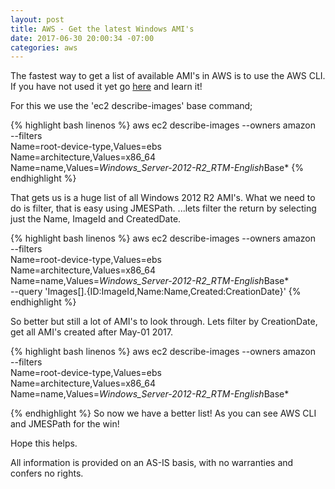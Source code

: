 ```yaml
---
layout: post
title: AWS - Get the latest Windows AMI's
date: 2017-06-30 20:00:34 -07:00
categories: aws
---
```

The fastest way to get a list of available AMI's in AWS is to use the AWS CLI.
If you have not used it yet go [here][aws-cli] and learn it!

For this we use the 'ec2 describe-images' base command;

{% highlight bash linenos %}
aws ec2 describe-images --owners amazon \
--filters \
Name=root-device-type,Values=ebs \
Name=architecture,Values=x86_64 \
Name=name,Values=*Windows_Server-2012-R2_RTM-English*Base*
{% endhighlight %}

That gets us is a huge list of all Windows 2012 R2 AMI's.
What we need to do is filter, that is easy using JMESPath.
...lets filter the return by selecting just the Name, ImageId and CreatedDate.

{% highlight bash linenos %}
aws ec2 describe-images --owners amazon \
--filters \
Name=root-device-type,Values=ebs \
Name=architecture,Values=x86_64 \
Name=name,Values=*Windows_Server-2012-R2_RTM-English*Base* \
--query 'Images[].{ID:ImageId,Name:Name,Created:CreationDate}'
{% endhighlight %}

So better but still a lot of AMI's to look through.
Lets filter by CreationDate, get all AMI's created after May-01 2017.

{% highlight bash linenos %}
aws ec2 describe-images --owners amazon \
--filters \
Name=root-device-type,Values=ebs \
Name=architecture,Values=x86_64 \
Name=name,Values=*Windows_Server-2012-R2_RTM-English*Base*

{% endhighlight %}
So now we have a better list!
As you can see AWS CLI and JMESPath for the win!

Hope this helps.
 
All information is provided on an AS-IS basis, with no warranties and confers no rights.

[aws-cli]: https://aws.amazon.com/documentation/cli/
